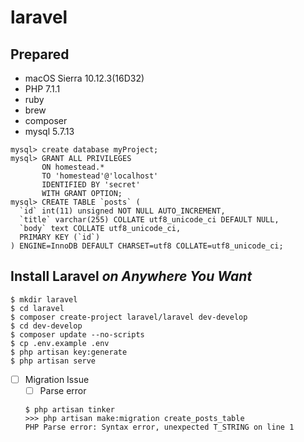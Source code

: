 # laravel

## Prepared
- macOS Sierra 10.12.3(16D32)
- PHP 7.1.1
- ruby
- brew
- composer
- mysql 5.7.13
    
```
mysql> create database myProject;
mysql> GRANT ALL PRIVILEGES 
       ON homestead.* 
       TO 'homestead'@'localhost'
       IDENTIFIED BY 'secret' 
       WITH GRANT OPTION;
mysql> CREATE TABLE `posts` (
  `id` int(11) unsigned NOT NULL AUTO_INCREMENT,
  `title` varchar(255) COLLATE utf8_unicode_ci DEFAULT NULL,
  `body` text COLLATE utf8_unicode_ci,
  PRIMARY KEY (`id`)
) ENGINE=InnoDB DEFAULT CHARSET=utf8 COLLATE=utf8_unicode_ci;
```

## Install Laravel *on Anywhere You Want*
    
    $ mkdir laravel
    $ cd laravel
    $ composer create-project laravel/laravel dev-develop
    $ cd dev-develop
    $ composer update --no-scripts  
    $ cp .env.example .env
    $ php artisan key:generate
    $ php artisan serve

- [ ] Migration Issue
    - [ ] Parse error    
    ```
    $ php artisan tinker
    >>> php artisan make:migration create_posts_table
    PHP Parse error: Syntax error, unexpected T_STRING on line 1
    ```
